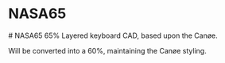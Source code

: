 # NASA65
﻿# NASA65
65% Layered keyboard CAD, based upon the Canøe.

Will be converted into a 60%, maintaining the Canøe styling.
